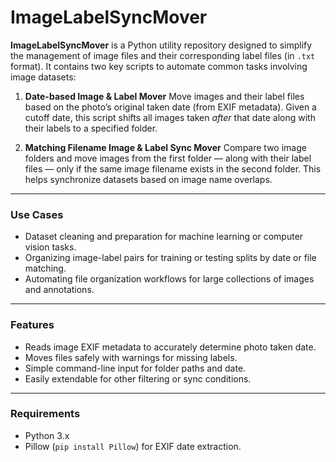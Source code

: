 # ImageLabelSyncMover

**ImageLabelSyncMover** is a Python utility repository designed to simplify the management of image files and their corresponding label files (in `.txt` format). It contains two key scripts to automate common tasks involving image datasets:

1. **Date-based Image & Label Mover**
   Move images and their label files based on the photo’s original taken date (from EXIF metadata). Given a cutoff date, this script shifts all images taken *after* that date along with their labels to a specified folder.

2. **Matching Filename Image & Label Sync Mover**
   Compare two image folders and move images from the first folder — along with their label files — only if the same image filename exists in the second folder. This helps synchronize datasets based on image name overlaps.

---

### Use Cases

* Dataset cleaning and preparation for machine learning or computer vision tasks.
* Organizing image-label pairs for training or testing splits by date or file matching.
* Automating file organization workflows for large collections of images and annotations.

---

### Features

* Reads image EXIF metadata to accurately determine photo taken date.
* Moves files safely with warnings for missing labels.
* Simple command-line input for folder paths and date.
* Easily extendable for other filtering or sync conditions.

---

### Requirements

* Python 3.x
* Pillow (`pip install Pillow`) for EXIF date extraction.
